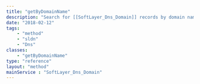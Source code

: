 ```yaml
---
title: "getByDomainName"
description: "Search for [[SoftLayer_Dns_Domain]] records by domain name. getByDomainName() performs an inclusive search for domain records, returning multiple records based on partial name matches. Use this method to locate domain records if you don't have access to their id numbers. "
date: "2018-02-12"
tags:
    - "method"
    - "sldn"
    - "Dns"
classes:
    - "getByDomainName"
type: "reference"
layout: "method"
mainService : "SoftLayer_Dns_Domain"
---
```

